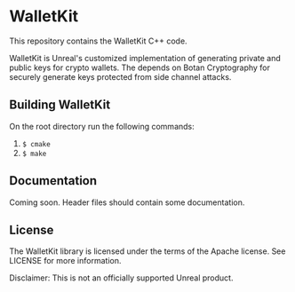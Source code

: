# WalletKit 

This repository contains the WalletKit C++ code.

WalletKit is Unreal's customized implementation of generating private and public keys for crypto wallets. The depends 
on Botan Cryptography for securely generate keys protected from side channel attacks.

## Building WalletKit
On the root directory run the following commands:
1. `$ cmake`
2. `$ make`

## Documentation

Coming soon. Header files should contain some documentation.

## License

The WalletKit library is licensed under the terms of the Apache license. See LICENSE for more information.

Disclaimer: This is not an officially supported Unreal product.
